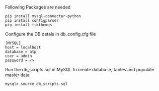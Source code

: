 Following Packages are needed 
```
pip install mysql-connector-python 
pip install configparser 
pip install ttkthemes
```
Configure the DB detals in db_config.cfg file
```
[MYSQL]
host = localhost
database = atp
user = admin
password = <>
```
Run the db_scripts.sql in MySQL to create database, tables and populate master data 
```
mysql> source db_scripts.sql
```
